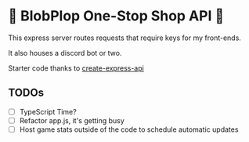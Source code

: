 # 🌈 BlobPlop One-Stop Shop API 🍦

This express server routes requests that require keys for my front-ends.

It also houses a discord bot or two.

Starter code thanks to [create-express-api](https://github.com/w3cj/create-express-api#readme)

## TODOs

- [ ] TypeScript Time?
- [ ] Refactor app.js, it's getting busy
- [ ] Host game stats outside of the code to schedule automatic updates
